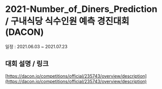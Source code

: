 # 2021-Number_of_Diners_Prediction / 구내식당 식수인원 예측 경진대회 (DACON)

일정 : 2021.06.03 ~ 2021.07.23

## 대회 설명 / 링크

[https://dacon.io/competitions/official/235743/overview/description](https://dacon.io/competitions/official/235743/overview/description)
